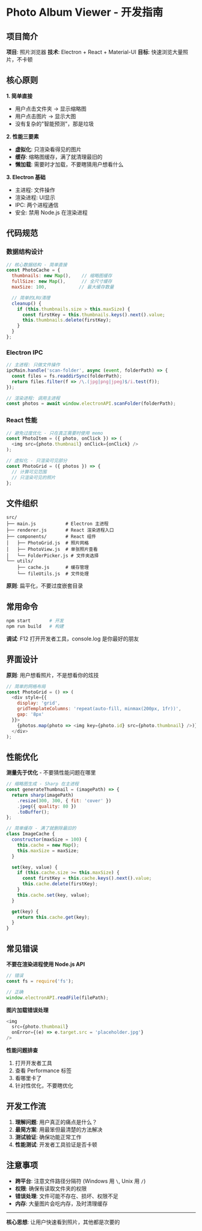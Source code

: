 # Photo Album Viewer - 开发指南

## 项目简介

**项目**: 照片浏览器
**技术**: Electron + React + Material-UI
**目标**: 快速浏览大量照片，不卡顿

## 核心原则

**1. 简单直接**
- 用户点击文件夹 → 显示缩略图
- 用户点击图片 → 显示大图
- 没有复杂的"智能预测"，那是垃圾

**2. 性能三要素**
- **虚拟化**: 只渲染看得见的图片
- **缓存**: 缩略图缓存，满了就清理最旧的
- **懒加载**: 需要时才加载，不要瞎猜用户想看什么

**3. Electron 基础**
- 主进程: 文件操作
- 渲染进程: UI显示
- IPC: 两个进程通信
- 安全: 禁用 Node.js 在渲染进程

## 代码规范

### 数据结构设计
```javascript
// 核心数据结构 - 简单直接
const PhotoCache = {
  thumbnails: new Map(),    // 缩略图缓存
  fullSize: new Map(),      // 全尺寸缓存
  maxSize: 100,            // 最大缓存数量

  // 简单的LRU清理
  cleanup() {
    if (this.thumbnails.size > this.maxSize) {
      const firstKey = this.thumbnails.keys().next().value;
      this.thumbnails.delete(firstKey);
    }
  }
};
```

### Electron IPC
```javascript
// 主进程: 只做文件操作
ipcMain.handle('scan-folder', async (event, folderPath) => {
  const files = fs.readdirSync(folderPath);
  return files.filter(f => /\.(jpg|png|jpeg)$/i.test(f));
});

// 渲染进程: 调用主进程
const photos = await window.electronAPI.scanFolder(folderPath);
```

### React 性能
```javascript
// 避免过度优化 - 只在真正需要时使用 memo
const PhotoItem = ({ photo, onClick }) => (
  <img src={photo.thumbnail} onClick={onClick} />
);

// 虚拟化 - 只渲染可见部分
const PhotoGrid = ({ photos }) => {
  // 计算可见范围
  // 只渲染可见的照片
};
```

## 文件组织

```
src/
├── main.js           # Electron 主进程
├── renderer.js       # React 渲染进程入口
├── components/       # React 组件
│   ├── PhotoGrid.js  # 照片网格
│   ├── PhotoView.js  # 单张照片查看
│   └── FolderPicker.js # 文件夹选择
└── utils/
    ├── cache.js      # 缓存管理
    └── fileUtils.js  # 文件处理
```

**原则**: 扁平化，不要过度嵌套目录

## 常用命令

```bash
npm start       # 开发
npm run build   # 构建
```

**调试**: F12 打开开发者工具，console.log 是你最好的朋友

## 界面设计

**原则**: 用户想看照片，不是想看你的炫技

```javascript
// 简单的网格布局
const PhotoGrid = () => (
  <div style={{
    display: 'grid',
    gridTemplateColumns: 'repeat(auto-fill, minmax(200px, 1fr))',
    gap: '8px'
  }}>
    {photos.map(photo => <img key={photo.id} src={photo.thumbnail} />)}
  </div>
);
```

## 性能优化

**测量先于优化** - 不要猜性能问题在哪里

```javascript
// 缩略图生成 - Sharp 在主进程
const generateThumbnail = (imagePath) => {
  return sharp(imagePath)
    .resize(300, 300, { fit: 'cover' })
    .jpeg({ quality: 80 })
    .toBuffer();
};

// 简单缓存 - 满了就删除最旧的
class ImageCache {
  constructor(maxSize = 100) {
    this.cache = new Map();
    this.maxSize = maxSize;
  }

  set(key, value) {
    if (this.cache.size >= this.maxSize) {
      const firstKey = this.cache.keys().next().value;
      this.cache.delete(firstKey);
    }
    this.cache.set(key, value);
  }

  get(key) {
    return this.cache.get(key);
  }
}
```

## 常见错误

**不要在渲染进程使用 Node.js API**
```javascript
// 错误
const fs = require('fs');

// 正确
window.electronAPI.readFile(filePath);
```

**图片加载错误处理**
```javascript
<img
  src={photo.thumbnail}
  onError={(e) => e.target.src = 'placeholder.jpg'}
/>
```

**性能问题排查**
1. 打开开发者工具
2. 查看 Performance 标签
3. 看哪里卡了
4. 针对性优化，不要瞎优化

## 开发工作流

1. **理解问题**: 用户真正的痛点是什么？
2. **最简方案**: 用最笨但最清楚的方法解决
3. **测试验证**: 确保功能正常工作
4. **性能测试**: 开发者工具验证是否卡顿

## 注意事项

- **跨平台**: 注意文件路径分隔符 (Windows 用 `\`, Unix 用 `/`)
- **权限**: 确保有读取文件夹的权限
- **错误处理**: 文件可能不存在、损坏、权限不足
- **内存**: 大量图片会吃内存，及时清理缓存

---

**核心思想**: 让用户快速看到照片，其他都是次要的

